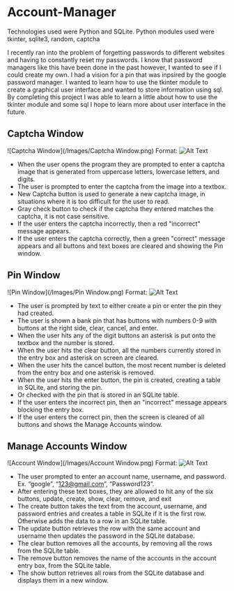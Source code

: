 # Account-Manager
Technologies used were Python and SQLite.
Python modules used were tkinter, sqlite3, random, captcha

I recently ran into the problem of forgetting passwords to different websites and having to constantly reset my passwords. I know that password managers like this have been done in the past however, I wanted to see if I could create my own. I had a vision for a pin that was inpsired by the google password manager. I wanted to learn how to use the tkinter module to create a graphical user interface and wanted to store information using sql. By completing this project I was able to learn a little about how to use the tkinter module and some sql I hope to learn more about user interface in the future.

## Captcha Window
![Captcha Window](/Images/Captcha Window.png)
Format: ![Alt Text](url)
* When the user opens the program they are prompted to enter a captcha image that is generated from uppercase letters, lowercase letters, and digits. 
* The user is prompted to enter the captcha from the image into a textbox.  
* New Captcha button is used to generate a new captcha image, in situations where it is too difficult for the user to read. 
* Gray check button to check if the captcha they entered matches the captcha, it is not case sensitive. 
* If the user enters the captcha incorrectly, then a red "incorrect" message appears. 
* If the user enters the captcha correctly, then a green "correct" message appears and all buttons and text boxes are cleared and showing the Pin window. 

## Pin Window
![Pin Window](/Images/Pin Window.png)
Format: ![Alt Text](url)
* The user is prompted by text to either create a pin or enter the pin they had created.  
* The user is shown a bank pin that has buttons with numbers 0-9 with buttons at the right side, clear, cancel, and enter. 
* When the user hits any of the digit buttons an asterisk is put onto the textbox and the number is stored. 
* When the user hits the clear button, all the numbers currently stored in the entry box and asterisk on screen are cleared. 
* When the user hits the cancel button, the most recent number is deleted from the entry box and one asterisk is removed. 
* When the user hits the enter button, the pin is created, creating a table in SQLite, and storing the pin. 
* Or checked with the pin that is stored in an SQLite table. 
* If the user enters the incorrect pin, then an "incorrect" message appears blocking the entry box. 
* If the user enters the correct pin, then the screen is cleared of all buttons and shows the Manage Accounts window. 

## Manage Accounts Window 
![Account Window](/Images/Account Window.png)
Format: ![Alt Text](url)
* The user prompted to enter an account name, username, and password. Ex. “google”, “123@gmail.com”, “Password123”. 
* After entering these text boxes, they are allowed to hit any of the six buttons, update, create, show, clear, remove, and exit 
* The create button takes the text from the account, username, and password entries and creates a table in SQLite if it is the first row. Otherwise
adds the data to a row in an SQLite table. 
* The update button retrieves the row with the same account and username then updates the password in the SQLite database. 
* The clear button removes all the accounts, by removing all the rows from the SQLite table. 
* The remove button removes the name of the accounts in the account entry box, from the SQLite table. 
* The show button retrieves all rows from the SQLite database and displays them in a new window. 

